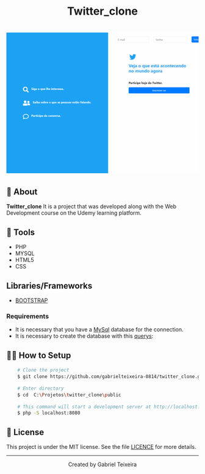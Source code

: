 <h1 align="center">
    <p>Twitter_clone</p>
</h1>

<h1>
  <img src="public/img/twitterGif.gif" />
</h1>


## 🚨 About


**Twitter_clone** It is a project that was developed along with the Web Development course on the Udemy learning platform. 


## 🔨 Tools

- PHP
- MYSQL
- HTML5
- CSS

## Libraries/Frameworks

- [BOOTSTRAP](https://getbootstrap.com/docs/5.0/getting-started/introduction/) 

### Requirements

- It is necessary that you have a [MySql](https://www.mysql.com/) database for the connection.
- It is necessary to create the database with this <a href="https://github.com/gabrielteixeira-0814/twitter_clone/blob/master/querys.sql">querys</a>: 

## 👨‍💻 How to Setup

```bash
    # Clone the project
    $ git clone https://github.com/gabrielteixeira-0814/twitter_clone.git
```

```bash
    # Enter directory
    $ cd  C:\Projetos\twitter_clone\public
```

```bash
    # This command will start a development server at http://localhost:8080
    $ php -S localhost:8080
```

## 📝 License

This project is under the MIT license. See the file <a href="https://github.com/gabrielteixeira-0814/twitter_clone/blob/master/LICENCE">LICENCE</a> for more details.

---

<p align="center">Created by Gabriel Teixeira</p>

